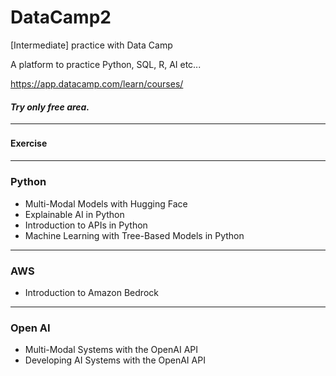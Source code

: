 # DataCamp2
[Intermediate] practice with Data Camp

A platform to practice Python, SQL, R, AI etc...

https://app.datacamp.com/learn/courses/


#### *Try only free area.*
---
#### Exercise　　
---
### Python
* Multi-Modal Models with Hugging Face
* Explainable AI in Python
* Introduction to APIs in Python
* Machine Learning with Tree-Based Models in Python

---
### AWS
* Introduction to Amazon Bedrock


---
### Open AI
* Multi-Modal Systems with the OpenAI API
* Developing AI Systems with the OpenAI API
